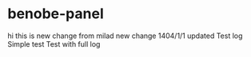 ﻿# benobe-panel
hi this is new change from milad new change 1404/1/1 updated
T e s t   l o g 
 
 S i m p l e   t e s t 
 
 T e s t   w i t h   f u l l   l o g 
 
 